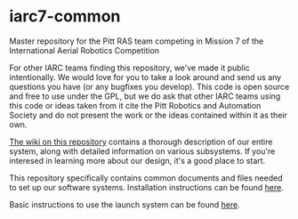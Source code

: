 # iarc7-common

Master repository for the Pitt RAS team competing in Mission 7 of the International Aerial Robotics Competition

For other IARC teams finding this repository, we've made it public intentionally. We would love for you to take a look around and send us any questions you have (or any bugfixes you develop). This code is open source and free to use under the GPL, but we do ask that other IARC teams using this code or ideas taken from it cite the Pitt Robotics and Automation Society and do not present the work or the ideas contained within it as their own.

[The wiki on this repository](https://github.com/Pitt-RAS/iarc7_common/wiki) contains a thorough description of our entire system, along with detailed information on various subsystems.  If you're interesed in learning more about our design, it's a good place to start.

This repository specifically contains common documents and files needed to set up our software systems.  Installation instructions can be found [here](https://github.com/Pitt-RAS/iarc7_common/wiki/Installation).

Basic instructions to use the launch system can be found [here](https://github.com/Pitt-RAS/iarc7_common/wiki/Launch-File-System).
